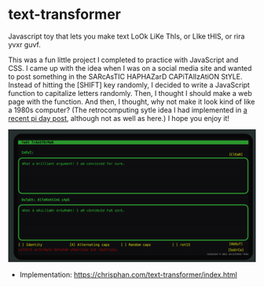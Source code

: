 # text-transformer
Javascript toy that lets you make text LoOk LiKe ThIs, or LIke tHIS, or rira yvxr guvf.

This was a fun little project I completed to practice with JavaScript and CSS.
I came up with the idea when I was on a social media site and wanted to post something
in the SARcAsTIC HAPHAZarD CAPiTAlIzAtiON StYLE. Instead of hitting the [SHIFT] key randomly, I decided to write a JavaScript function to capitalize letters randomly. Then, I thought I should make a web page with the function. And then, I thought, why not make it look kind of like a 1980s computer?
(The retrocomputing sytle idea I had implemented in [a recent pi day post,](https://chrisphan.com/pi_day_2021/) although not as well as here.) I hope you enjoy it!

![](text_transform_screen_shot.png)

- Implementation: <https://chrisphan.com/text-transformer/index.html>